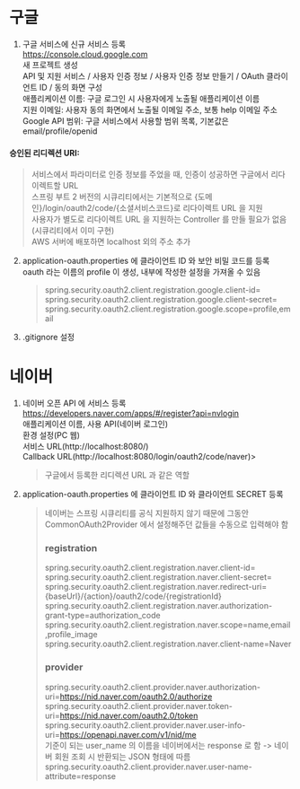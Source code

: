 # 구글
1. 구글 서비스에 신규 서비스 등록   
https://console.cloud.google.com   
새 프로젝트 생성   
API 및 지원 서비스 / 사용자 인증 정보 / 사용자 인증 정보 만들기 / OAuth 클라이언트 ID / 동의 화면 구성   
애플리케이션 이름: 구글 로그인 시 사용자에게 노출될 애플리케이션 이름   
지원 이메일: 사용자 동의 화면에서 노출될 이메일 주소, 보통 help 이메일 주소   
Google API 범위: 구글 서비스에서 사용할 범위 목록, 기본값은 email/profile/openid   
#### 승인된 리디렉션 URI:
> 서비스에서 파라미터로 인증 정보를 주었을 때, 인증이 성공하면 구글에서 리다이렉트할 URL   
스프링 부트 2 버전의 시큐리티에서는 기본적으로 {도메인}/login/oauth2/code/{소셜서비스코드}로 리다이렉트 URL 을 지원   
사용자가 별도로 리다이렉트 URL 을 지원하는 Controller 를 만들 필요가 없음(시큐리티에서 이미 구현)   
AWS 서버에 배포하면 localhost 외의 주소 추가
2. application-oauth.properties 에 클라이언트 ID 와 보안 비밀 코드를 등록   
oauth 라는 이름의 profile 이 생성, 내부에 작성한 설정을 가져올 수 있음
   > spring.security.oauth2.client.registration.google.client-id=   
   spring.security.oauth2.client.registration.google.client-secret=   
   spring.security.oauth2.client.registration.google.scope=profile,email   
3. .gitignore 설정

# 네이버
1. 네이버 오픈 API 에 서비스 등록   
https://developers.naver.com/apps/#/register?api=nvlogin   
애플리케이션 이름, 사용 API(네이버 로그인)   
환경 설정(PC 웹)   
서비스 URL(http://localhost:8080/)   
Callback URL(http://localhost:8080/login/oauth2/code/naver)>
    > 구글에서 등록한 리디렉션 URL 과 같은 역할
2. application-oauth.properties 에 클라이언트 ID 와 클라이언트 SECRET 등록
    > 네이버는 스프링 시큐리티를 공식 지원하지 않기 때문에 그동안 CommonOAuth2Provider 에서 설정해주던 값들을 수동으로 입력해야 함   
   > ### registration
   > spring.security.oauth2.client.registration.naver.client-id=
spring.security.oauth2.client.registration.naver.client-secret=
spring.security.oauth2.client.registration.naver.redirect-uri={baseUrl}/{action}/oauth2/code/{registrationId}
spring.security.oauth2.client.registration.naver.authorization-grant-type=authorization_code
spring.security.oauth2.client.registration.naver.scope=name,email,profile_image
spring.security.oauth2.client.registration.naver.client-name=Naver
   > ### provider
   > spring.security.oauth2.client.provider.naver.authorization-uri=https://nid.naver.com/oauth2.0/authorize   
   spring.security.oauth2.client.provider.naver.token-uri=https://nid.naver.com/oauth2.0/token   
spring.security.oauth2.client.provider.naver.user-info-uri=https://openapi.naver.com/v1/nid/me   
기준이 되는 user_name 의 이름을 네이버에서는 response 로 함 -> 네이버 회원 조회 시 반환되는 JSON 형태에 따름   
spring.security.oauth2.client.provider.naver.user-name-attribute=response   